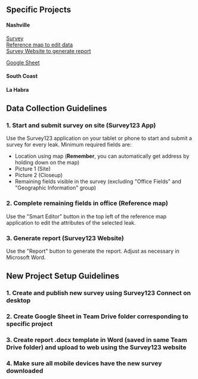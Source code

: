 ## Specific Projects

#### Nashville  
<a href="https://arcg.is/5PTq80" target="_blank">Survey</a>  
<a href="https://tinyurl.com/y32md9q6" target="_blank">Reference map to edit data</a>  
<a href="https://tinyurl.com/y3c3m9rl" target="_blank">Survey Website to generate report</a> 

<a href="https://docs.google.com/spreadsheets/d/1GJfLISIXONNsZET6rdRgDQ4-sV_A5Qd-Tz99gJCnJkM/edit?usp=sharing" target="_blank">Google Sheet</a>  
 

#### South Coast

#### La Habra

## Data Collection Guidelines
### 1. Start and submit survey on site (Survey123 App)
Use the Survey123 application on your tablet or phone to start and submit a survey for every leak. Minimum required fields are:

- Location using map (**Remember**, you can automatically get address by holding down on the map)  
- Picture 1 (Site)
- Picture 2 (Closeup)
- Remaining fields visible in the survey (excluding "Office Fields" and "Geographic Information" group)  

### 2. Complete remaining fields in office (Reference map)  
Use the "Smart Editor" button in the top left of the reference map application to edit the attributes of the selected leak. 

### 3. Generate report (Survey123 Website)  
Use the "Report" button to generate the report. Adjust as necessary in Microsoft Word.   

## New Project Setup Guidelines
### 1. Create and publish new survey using Survey123 Connect on desktop
### 2. Create Google Sheet in Team Drive folder corresponding to specific project
### 3. Create report .docx template in Word (saved in same Team Drive folder) and upload to web using the Survey123 website
### 4. Make sure all mobile devices have the new survey downloaded
